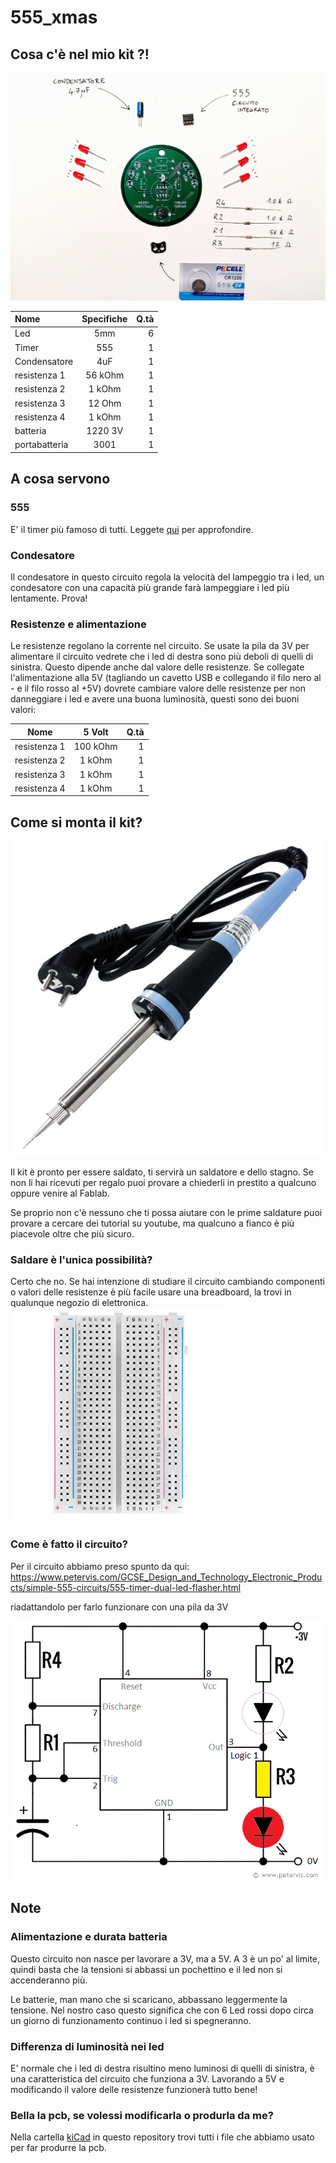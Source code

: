  # 555_xmas

## Cosa c'è nel mio kit ?!
![Parts](https://github.com/paolocavagnolo/555_xmas_fablab/blob/main/img/parts.jpg)

| Nome          |Specifiche |  Q.tà |
|:--------------|:---------:|------:|
| Led           |  5mm      |    6  |
| Timer         |    555    |    1  |
| Condensatore  | 4uF       |    1  |
| resistenza 1  | 56 kOhm   |    1  |
| resistenza 2  | 1 kOhm    |    1  |
| resistenza 3  | 12 Ohm    |    1  |
| resistenza 4  | 1 kOhm    |    1  |
| batteria      | 1220 3V   |    1  |
| portabatteria | 3001      |    1  |

## A cosa servono

### 555
E' il timer più famoso di tutti. Leggete [qui](https://it.wikipedia.org/wiki/NE555) per approfondire.

### Condesatore
Il condesatore in questo circuito regola la velocità del lampeggio tra i led, un condesatore con una capacità più grande farà lampeggiare i led più lentamente. Prova!

### Resistenze e alimentazione
Le resistenze regolano la corrente nel circuito. Se usate la pila da 3V per alimentare il circuito vedrete che i led di destra sono più deboli di quelli di sinistra. Questo dipende anche dal valore delle resistenze.
Se collegate l'alimentazione alla 5V (tagliando un cavetto USB e collegando il filo nero al - e il filo rosso al +5V) dovrete cambiare valore delle resistenze per non danneggiare i led e avere una buona luminosità, questi sono dei buoni valori:


| Nome          | 5 Volt    |  Q.tà |
|---------------|:---------:|------:|
| resistenza 1  | 100 kOhm  |    1  |
| resistenza 2  | 1 kOhm    |    1  |
| resistenza 3  | 1 kOhm    |    1  |
| resistenza 4  | 1 kOhm    |    1  |

## Come si monta il kit?
![saldatore](https://github.com/paolocavagnolo/555_xmas_fablab/blob/main/img/saldatore.jpg?s=100)

Il kit è pronto per essere saldato, ti servirà un saldatore e dello stagno. Se non li hai ricevuti per regalo puoi provare a chiederli in prestito a qualcuno oppure venire al Fablab.

Se proprio non c'è nessuno che ti possa aiutare con le prime saldature puoi provare a cercare dei tutorial su youtube, ma qualcuno a fianco è più piacevole oltre che più sicuro.

### Saldare è l'unica possibilità?

Certo che no. Se hai intenzione di studiare il circuito cambiando componenti o valori delle resistenze è più facile usare una breadboard, la trovi in qualunque negozio di elettronica.
![breadboard](https://github.com/paolocavagnolo/555_xmas_fablab/blob/main/img/breadboard.jpg)



### Come è fatto il circuito?

Per il circuito abbiamo preso spunto da qui:
https://www.petervis.com/GCSE_Design_and_Technology_Electronic_Products/simple-555-circuits/555-timer-dual-led-flasher.html

riadattandolo per farlo funzionare con una pila da 3V

![circuito](https://github.com/paolocavagnolo/555_xmas_fablab/blob/main/img/circuito.png)

## Note

### Alimentazione e durata batteria
Questo circuito non nasce per lavorare a 3V, ma a 5V. A 3 è un po' al limite, quindi basta che la tensioni si abbassi un pochettino e il led non si accenderanno più.

Le batterie, man mano che si scaricano, abbassano leggermente la tensione. Nel nostro caso questo significa che con 6 Led rossi dopo circa un giorno di funzionamento continuo i led si spegneranno.

### Differenza di luminosità nei led
E' normale che i led di destra risultino meno luminosi di quelli di sinistra, è una caratteristica del circuito che funziona a 3V. Lavorando a 5V e modificando il valore delle resistenze funzionerà tutto bene!

### Bella la pcb, se volessi modificarla o produrla da me?
Nella cartella [kiCad](https://github.com/FablabTorino/555_xmas/tree/main/kicad) in questo repository trovi tutti i file che abbiamo usato per far produrre la pcb.


